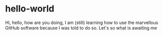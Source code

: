 # hello-world

Hi, hello, how are you doing,
I am (still) learning how to use the marvellous GitHub software because I was told to do so. Let's so what is awaiting me
